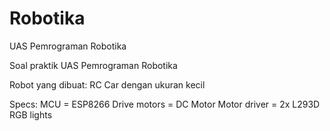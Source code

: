 # Robotika
 UAS Pemrograman Robotika

Soal praktik UAS Pemrograman Robotika

Robot yang dibuat:
RC Car dengan ukuran kecil

Specs:
MCU = ESP8266
Drive motors = DC Motor
Motor driver = 2x L293D
RGB lights
